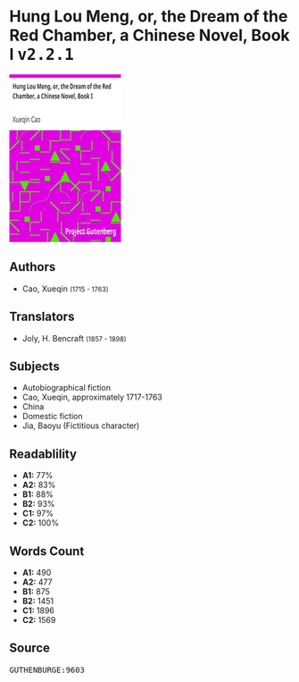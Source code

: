 # Hung Lou Meng, or, the Dream of the Red Chamber, a Chinese Novel, Book I <kbd>v2.2.1</kbd>

![](./cover.medium.jpg "")

## Authors


 - Cao, Xueqin <small>(1715 - 1763)</small>

## Translators


 - Joly, H. Bencraft <small>(1857 - 1898)</small>

## Subjects


 - Autobiographical fiction
 - Cao, Xueqin, approximately 1717-1763
 - China
 - Domestic fiction
 - Jia, Baoyu (Fictitious character)

## Readablility


 - **A1:** 77%
 - **A2:** 83%
 - **B1:** 88%
 - **B2:** 93%
 - **C1:** 97%
 - **C2:** 100%

## Words Count


 - **A1:** 490
 - **A2:** 477
 - **B1:** 875
 - **B2:** 1451
 - **C1:** 1896
 - **C2:** 1569

## Source


<kbd>GUTHENBURGE:9603</kbd>
